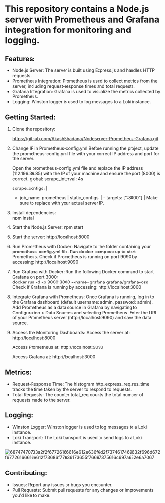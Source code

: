 # This repository contains a Node.js server with Prometheus and Grafana integration for monitoring and logging.

## Features:

- Node.js Server: The server is built using Express.js and handles HTTP requests.
- Prometheus Integration: Prometheus is used to collect metrics from the server, including request-response times and total requests.
- Grafana Integration: Grafana is used to visualize the metrics collected by Prometheus.
- Logging: Winston logger is used to log messages to a Loki instance.

## Getting Started:
1. Clone the repository:
   
   https://github.com/AkashBhadana/Nodeserver-Prometheus-Grafana.git
2. Change IP in Prometheus-config.yml
   Before running the project, update the prometheus-config.yml file with your correct IP address and port for the server.

   Open the prometheus-config.yml file and replace the IP address (112.196.36.85) with the IP of your machine and ensure the port (8000) is correct.
   global:
  scrape_interval: 4s

   scrape_configs: |
    - job_name: prometheus |
       static_configs: |
          - targets: ["<your-ip>:8000"] |
   Make sure to replace <your-ip> with your actual server IP.

3. Install dependencies:  
   npm install

4. Start the Node.js Server:
   npm start

5. Start the server: http://localhost:8000

6. Run Prometheus with Docker:
   Navigate to the folder containing your prometheus-config.yml file.
   Run docker-compose up to start Prometheus.
   Check if Prometheus is running on port 9090 by accessing:
   http://localhost:9090

7. Run Grafana with Docker:
   Run the following Docker command to start Grafana on port 3000:   
   docker run -d -p 3000:3000 --name=grafana grafana/grafana-oss
   Check if Grafana is running by accessing:
   http://localhost:3000

8. Integrate Grafana with Prometheus:
   Once Grafana is running, log in to the Grafana dashboard (default username: admin, password: admin).
   Add Prometheus as a data source in Grafana by navigating to Configuration > Data Sources and selecting Prometheus.
   Enter the URL of your Prometheus server (http://localhost:9090) and save the data source.

9. Access the Monitoring Dashboards:
   Access the server at:
   http://localhost:8000

   Access Prometheus at:
   http://localhost:9090

   Access Grafana at:
   http://localhost:3000

## Metrics:
- Request-Response Time: The histogram http_express_req_res_time tracks the time taken by the server to respond to requests.
- Total Requests: The counter total_req counts the total number of requests made to the server.

## Logging:
- Winston Logger: Winston logger is used to log messages to a Loki instance.
- Loki Transport: The Loki transport is used to send logs to a Loki instance.

![68747470733a2f2f67726166616e612e636f6d2f7374617469632f696d672f67726166616e612f73686f77636173655f76697375616c697a652e6a7067](https://github.com/AkashBhadana/Nodeserver-Prometheus-Grafana/assets/129368922/4c2ff718-0190-448b-aaf0-baeedab2c4a7)

## Contributing:
- Issues: Report any issues or bugs you encounter.
- Pull Requests: Submit pull requests for any changes or improvements you'd like to make.
   
